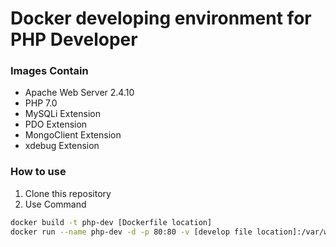 # Docker developing environment for PHP Developer
### Images Contain
- Apache Web Server 2.4.10
- PHP 7.0
- MySQLi Extension
- PDO Extension
- MongoClient Extension
- xdebug Extension

### How to use
1. Clone this repository
2. Use Command
```bash
docker build -t php-dev [Dockerfile location]
docker run --name php-dev -d -p 80:80 -v [develop file location]:/var/www/html/ php-dev:latest
```
